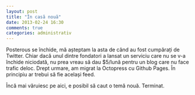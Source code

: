 ```yaml
---
layout: post
title: "În casă nouă"
date: 2013-02-24 16:30
comments: true
categories: administrativ
---
```


Posterous se închide, mă așteptam la asta de când au fost cumpărați de Twitter. Chiar dacă unul dintre fondatori a lansat un serviciu care nu se v-a închide niciodată, nu prea vreau să dau $5/lună pentru un blog care nu face trafic deloc. Drept urmare, am migrat la Octopress cu Github Pages. În principiu ar trebui să fie același feed. 


Încă mai văruiesc pe aici, e posibil să caut o temă nouă. Terminat.

